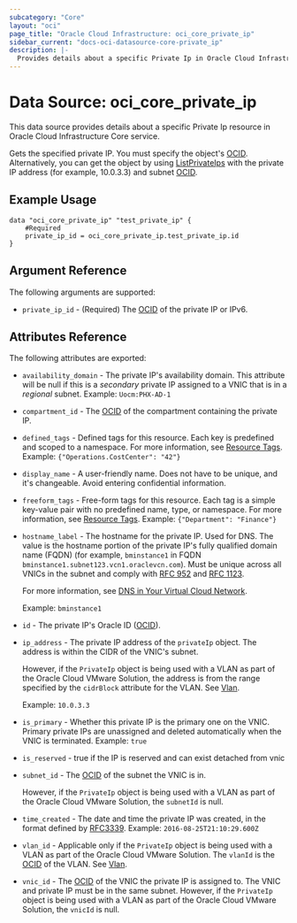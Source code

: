 ```yaml
---
subcategory: "Core"
layout: "oci"
page_title: "Oracle Cloud Infrastructure: oci_core_private_ip"
sidebar_current: "docs-oci-datasource-core-private_ip"
description: |-
  Provides details about a specific Private Ip in Oracle Cloud Infrastructure Core service
---
```


# Data Source: oci_core_private_ip
This data source provides details about a specific Private Ip resource in Oracle Cloud Infrastructure Core service.

Gets the specified private IP. You must specify the object's [OCID](https://docs.cloud.oracle.com/iaas/Content/General/Concepts/identifiers.htm).
Alternatively, you can get the object by using
[ListPrivateIps](https://docs.cloud.oracle.com/iaas/api/#/en/iaas/latest/PrivateIp/ListPrivateIps)
with the private IP address (for example, 10.0.3.3) and subnet [OCID](https://docs.cloud.oracle.com/iaas/Content/General/Concepts/identifiers.htm).


## Example Usage

```hcl
data "oci_core_private_ip" "test_private_ip" {
	#Required
	private_ip_id = oci_core_private_ip.test_private_ip.id
}
```

## Argument Reference

The following arguments are supported:

* `private_ip_id` - (Required) The [OCID](https://docs.cloud.oracle.com/iaas/Content/General/Concepts/identifiers.htm) of the private IP or IPv6.


## Attributes Reference

The following attributes are exported:

* `availability_domain` - The private IP's availability domain. This attribute will be null if this is a *secondary* private IP assigned to a VNIC that is in a *regional* subnet.  Example: `Uocm:PHX-AD-1` 
* `compartment_id` - The [OCID](https://docs.cloud.oracle.com/iaas/Content/General/Concepts/identifiers.htm) of the compartment containing the private IP.
* `defined_tags` - Defined tags for this resource. Each key is predefined and scoped to a namespace. For more information, see [Resource Tags](https://docs.cloud.oracle.com/iaas/Content/General/Concepts/resourcetags.htm).  Example: `{"Operations.CostCenter": "42"}` 
* `display_name` - A user-friendly name. Does not have to be unique, and it's changeable. Avoid entering confidential information. 
* `freeform_tags` - Free-form tags for this resource. Each tag is a simple key-value pair with no predefined name, type, or namespace. For more information, see [Resource Tags](https://docs.cloud.oracle.com/iaas/Content/General/Concepts/resourcetags.htm).  Example: `{"Department": "Finance"}` 
* `hostname_label` - The hostname for the private IP. Used for DNS. The value is the hostname portion of the private IP's fully qualified domain name (FQDN) (for example, `bminstance1` in FQDN `bminstance1.subnet123.vcn1.oraclevcn.com`). Must be unique across all VNICs in the subnet and comply with [RFC 952](https://tools.ietf.org/html/rfc952) and [RFC 1123](https://tools.ietf.org/html/rfc1123).

	For more information, see [DNS in Your Virtual Cloud Network](https://docs.cloud.oracle.com/iaas/Content/Network/Concepts/dns.htm).

	Example: `bminstance1` 
* `id` - The private IP's Oracle ID ([OCID](https://docs.cloud.oracle.com/iaas/Content/General/Concepts/identifiers.htm)).
* `ip_address` - The private IP address of the `privateIp` object. The address is within the CIDR of the VNIC's subnet.

	However, if the `PrivateIp` object is being used with a VLAN as part of the Oracle Cloud VMware Solution, the address is from the range specified by the `cidrBlock` attribute for the VLAN. See [Vlan](https://docs.cloud.oracle.com/iaas/api/#/en/iaas/latest/Vlan).

	Example: `10.0.3.3` 
* `is_primary` - Whether this private IP is the primary one on the VNIC. Primary private IPs are unassigned and deleted automatically when the VNIC is terminated.  Example: `true`
* `is_reserved` - true if the IP is reserved and can exist detached from vnic 
* `subnet_id` - The [OCID](https://docs.cloud.oracle.com/iaas/Content/General/Concepts/identifiers.htm) of the subnet the VNIC is in.

	However, if the `PrivateIp` object is being used with a VLAN as part of the Oracle Cloud VMware Solution, the `subnetId` is null. 
* `time_created` - The date and time the private IP was created, in the format defined by [RFC3339](https://tools.ietf.org/html/rfc3339).  Example: `2016-08-25T21:10:29.600Z` 
* `vlan_id` - Applicable only if the `PrivateIp` object is being used with a VLAN as part of the Oracle Cloud VMware Solution. The `vlanId` is the [OCID](https://docs.cloud.oracle.com/iaas/Content/General/Concepts/identifiers.htm) of the VLAN. See [Vlan](https://docs.cloud.oracle.com/iaas/api/#/en/iaas/latest/Vlan). 
* `vnic_id` - The [OCID](https://docs.cloud.oracle.com/iaas/Content/General/Concepts/identifiers.htm) of the VNIC the private IP is assigned to. The VNIC and private IP must be in the same subnet. However, if the `PrivateIp` object is being used with a VLAN as part of the Oracle Cloud VMware Solution, the `vnicId` is null. 


